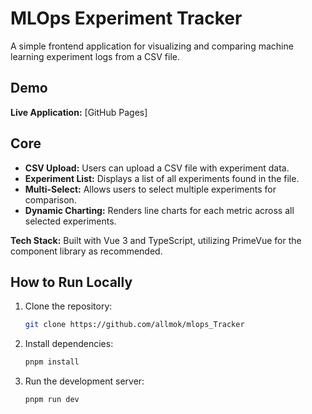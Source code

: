 # MLOps Experiment Tracker

A simple frontend application for visualizing and comparing machine learning experiment logs from a CSV file.

## Demo

**Live Application:** [GitHub Pages]

## Core

-   **CSV Upload:** Users can upload a CSV file with experiment data.
-   **Experiment List:** Displays a list of all experiments found in the file.
-   **Multi-Select:** Allows users to select multiple experiments for comparison.
-   **Dynamic Charting:** Renders line charts for each metric across all selected experiments.

**Tech Stack:**  Built with Vue 3 and TypeScript, utilizing PrimeVue for the component library as recommended.

## How to Run Locally

1.  Clone the repository:
    ```bash
    git clone https://github.com/allmok/mlops_Tracker
    ```
2.  Install dependencies:
    ```bash
    pnpm install
    ```
3.  Run the development server:
    ```bash
    pnpm run dev
    ```